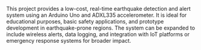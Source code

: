 This project provides a low-cost, real-time earthquake detection and alert system using an Arduino Uno and ADXL335 accelerometer. It is ideal for educational purposes, basic safety applications, and prototype development in earthquake-prone regions. The system can be expanded to include wireless alerts, data logging, and integration with IoT platforms or emergency response systems for broader impact.
